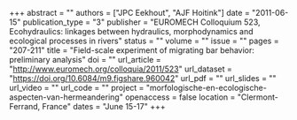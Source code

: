 +++
abstract = ""
authors = ["JPC Eekhout", "AJF Hoitink"]
date = "2011-06-15"
publication_type = "3"
publisher = "EUROMECH Colloquium 523, Ecohydraulics: linkages between hydraulics, morphodynamics and ecological processes in rivers"
status = ""
volume = ""
issue = ""
pages = "207-211"
title = "Field-scale experiment of migrating bar behavior: preliminary analysis"
doi = ""
url_article = "http://www.euromech.org/colloquia/2011/523"
url_dataset = "https://doi.org/10.6084/m9.figshare.960042"
url_pdf = ""
url_slides = ""
url_video = ""
url_code = ""
project = "morfologische-en-ecologische-aspecten-van-hermeandering"
openaccess = false
location = "Clermont-Ferrand, France"
dates = "June 15-17"
+++